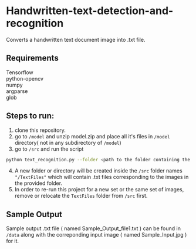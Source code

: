 # Handwritten-text-detection-and-recognition
Converts a handwritten text document image into .txt file.

## Requirements
Tensorflow</br> 
python-opencv</br>
numpy</br>
argparse</br>
glob</br>



## Steps to run:

1. clone this repository.
2. go to `/model` and unzip model.zip and place all it's files in `/model` directory( not in any subdirectory of `/model`) 
3. go to `/src` and run the script
```bash
python text_recognition.py --folder <path to the folder containing the images eg. /home/sanya/Desktop/images> 
```
4. A new folder or directory will be created inside the `/src` folder names `"/TextFiles"` which will contain .txt files corresponding to the images in the provided folder.
5. In order to re-run this project for a new set or the same set of images, remove or relocate the `TextFiles` folder from `/src` first.

## Sample Output

Sample output .txt file ( named Sample_Output_file1.txt ) can be found in `/data` along with the correponding input image ( named Sample_Input.jpg ) for it.



